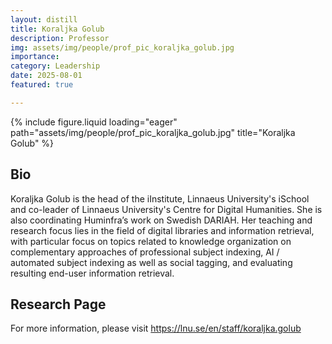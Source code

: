 ```yaml
---
layout: distill
title: Koraljka Golub
description: Professor
img: assets/img/people/prof_pic_koraljka_golub.jpg
importance: 
category: Leadership
date: 2025-08-01
featured: true

---
```


<div class="fake-img l-body">
{% include figure.liquid loading="eager" path="assets/img/people/prof_pic_koraljka_golub.jpg" title="Koraljka Golub" %}
</div>

## Bio

Koraljka Golub is the head of the iInstitute, Linnaeus University's iSchool and co-leader of Linnaeus University's Centre for Digital Humanities. She is also coordinating Huminfra’s work on Swedish DARIAH. Her teaching and research focus lies in the field of digital libraries and information retrieval, with particular focus on topics related to knowledge organization on complementary approaches of professional subject indexing, AI / automated subject indexing as well as social tagging, and evaluating resulting end-user information retrieval.

## Research Page

For more information, please visit <https://lnu.se/en/staff/koraljka.golub>
